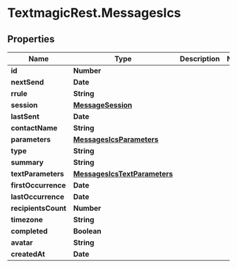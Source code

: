 # TextmagicRest.MessagesIcs

## Properties
Name | Type | Description | Notes
------------ | ------------- | ------------- | -------------
**id** | **Number** |  | 
**nextSend** | **Date** |  | 
**rrule** | **String** |  | 
**session** | [**MessageSession**](MessageSession.md) |  | 
**lastSent** | **Date** |  | 
**contactName** | **String** |  | 
**parameters** | [**MessagesIcsParameters**](MessagesIcsParameters.md) |  | 
**type** | **String** |  | 
**summary** | **String** |  | 
**textParameters** | [**MessagesIcsTextParameters**](MessagesIcsTextParameters.md) |  | 
**firstOccurrence** | **Date** |  | 
**lastOccurrence** | **Date** |  | 
**recipientsCount** | **Number** |  | 
**timezone** | **String** |  | 
**completed** | **Boolean** |  | 
**avatar** | **String** |  | 
**createdAt** | **Date** |  | 



